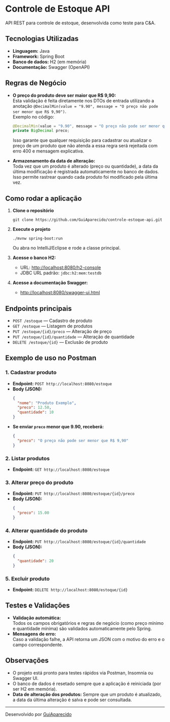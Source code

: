 # Controle de Estoque API

API REST para controle de estoque, desenvolvida como teste para C&A.

## Tecnologias Utilizadas

- **Linguagem:** Java
- **Framework:** Spring Boot
- **Banco de dados:** H2 (em memória)
- **Documentação:** Swagger (OpenAPI)

## Regras de Negócio

- **O preço do produto deve ser maior que R$ 9,90:**  
  Esta validação é feita diretamente nos DTOs de entrada utilizando a anotação `@DecimalMin(value = "9.90", message = "O preço não pode ser menor que R$ 9,90")`.  
  Exemplo no código:
  ```java
  @DecimalMin(value = "9.90", message = "O preço não pode ser menor que R$ 9,90")
  private BigDecimal preco;
  ```
  Isso garante que qualquer requisição para cadastrar ou atualizar o preço de um produto que não atenda a essa regra será rejeitada com erro 400 e mensagem explicativa.

- **Armazenamento da data de alteração:**  
  Toda vez que um produto é alterado (preço ou quantidade), a data da última modificação é registrada automaticamente no banco de dados. Isso permite rastrear quando cada produto foi modificado pela última vez.

## Como rodar a aplicação

1. **Clone o repositório**
   ```
   git clone https://github.com/GuiAparecido/controle-estoque-api.git
   ```
2. **Execute o projeto**
   ```
   ./mvnw spring-boot:run
   ```
   Ou abra no IntelliJ/Eclipse e rode a classe principal.

3. **Acesse o banco H2:**  
   - URL: [http://localhost:8080/h2-console](http://localhost:8080/h2-console)  
   - JDBC URL padrão: `jdbc:h2:mem:testdb`

4. **Acesse a documentação Swagger:**  
   - [http://localhost:8080/swagger-ui.html](http://localhost:8080/swagger-ui.html)

## Endpoints principais

- `POST /estoque` — Cadastro de produto
- `GET /estoque` — Listagem de produtos
- `PUT /estoque/{id}/preco` — Alteração de preço
- `PUT /estoque/{id}/quantidade` — Alteração de quantidade
- `DELETE /estoque/{id}` — Exclusão de produto

## Exemplo de uso no Postman

### 1. Cadastrar produto
- **Endpoint:** `POST http://localhost:8080/estoque`
- **Body (JSON):**
  ```json
  {
    "nome": "Produto Exemplo",
    "preco": 12.50,
    "quantidade": 10
  }
  ```
- **Se enviar `preco` menor que 9.90, receberá:**
  ```json
  {
    "preco": "O preço não pode ser menor que R$ 9,90"
  }
  ```

### 2. Listar produtos
- **Endpoint:** `GET http://localhost:8080/estoque`

### 3. Alterar preço do produto
- **Endpoint:** `PUT http://localhost:8080/estoque/{id}/preco`
- **Body (JSON):**
  ```json
  {
    "preco": 15.00
  }
  ```

### 4. Alterar quantidade do produto
- **Endpoint:** `PUT http://localhost:8080/estoque/{id}/quantidade`
- **Body (JSON):**
  ```json
  {
    "quantidade": 20
  }
  ```

### 5. Excluir produto
- **Endpoint:** `DELETE http://localhost:8080/estoque/{id}`

## Testes e Validações

- **Validação automática:**  
  Todos os campos obrigatórios e regras de negócio (como preço mínimo e quantidade mínima) são validados automaticamente pelo Spring.
- **Mensagens de erro:**  
  Caso a validação falhe, a API retorna um JSON com o motivo do erro e o campo correspondente.

## Observações

- O projeto está pronto para testes rápidos via Postman, Insomnia ou Swagger UI.
- O banco de dados é resetado sempre que a aplicação é reiniciada (por ser H2 em memória).
- **Data de alteração dos produtos:** Sempre que um produto é atualizado, a data da última alteração é salva e pode ser consultada.

---
Desenvolvido por [GuiAparecido](https://github.com/GuiAparecido)
